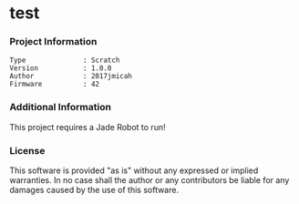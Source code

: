 test
================



### Project Information
```
Type              : Scratch
Version           : 1.0.0
Author            : 2017jmicah
Firmware          : 42
```

### Additional Information
This project requires a Jade Robot to run!

### License
This software is provided "as is" without any expressed or implied warranties.  In no case shall the author or any contributors be liable for any damages caused by the use of this software.

